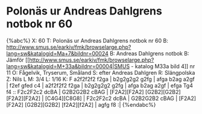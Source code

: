 # Polonäs ur Andreas Dahlgrens notbok nr 60

{%abc%}
X: 60
T: Polonäs ur Andreas Dahlgrens notbok nr 60
B: http://www.smus.se/earkiv/fmk/browselarge.php?lang=sw&katalogid=Ma+7&bildnr=00024
B: Andreas Dahlgrens notbok
B: Jämför [[http://www.smus.se/earkiv/fmk/browselarge.php?lang=sw&katalogid=M+33a&bildnr=00004|SMUS - katalog M33a bild 4]] nr 11
O: Fågelvik, Tryserum, Småland
S: efter Andreas Dahlgren
R: Slängpolska
Z: Nils L
M: 3/4
L: 1/16
K: F
a2f2f2f2 f2ga | b2g2g2g2 g2fg | afga b2ag a2gf | f2ef gfed c4 |
a2f2f2f2 f2ga | b2g2g2g2 g2fg | afga b2ag a2gf | efga Tg4 f4 ::
F2c2F2c2 dcBA | G2B2G2B2 cBAG | [F2A2][F2A2] [G2B2][G2B2] [F2A2][F2A2] | [C4G4][C8G8] |
F2c2F2c2 dcBA | G2B2G2B2 cBAG | [F2A2][F2A2] [G2B2][G2B2] [f2A2][f2A2] | agfg f8 :|
{%endabc%}
